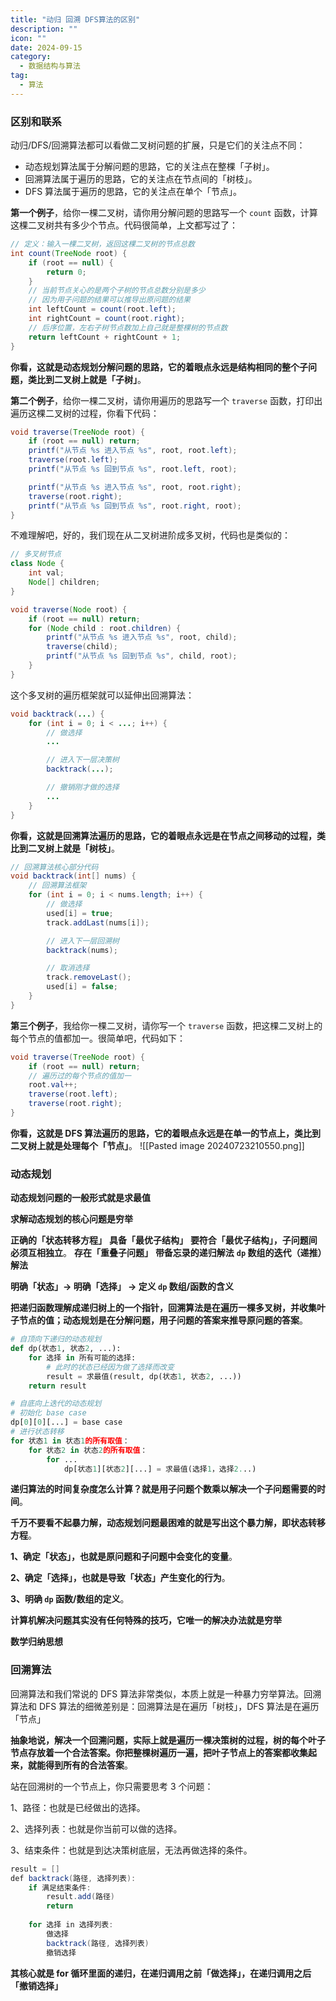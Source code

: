 ```yaml
---
title: "动归 回溯 DFS算法的区别"
description: ""
icon: ""
date: 2024-09-15
category:
  - 数据结构与算法
tag:
  - 算法
---
```



### 区别和联系
动归/DFS/回溯算法都可以看做二叉树问题的扩展，只是它们的关注点不同：
- 动态规划算法属于分解问题的思路，它的关注点在整棵「子树」。
- 回溯算法属于遍历的思路，它的关注点在节点间的「树枝」。
- DFS 算法属于遍历的思路，它的关注点在单个「节点」。

**第一个例子**，给你一棵二叉树，请你用分解问题的思路写一个 `count` 函数，计算这棵二叉树共有多少个节点。代码很简单，上文都写过了：
```java
// 定义：输入一棵二叉树，返回这棵二叉树的节点总数
int count(TreeNode root) {
    if (root == null) {
        return 0;
    }
    // 当前节点关心的是两个子树的节点总数分别是多少
    // 因为用子问题的结果可以推导出原问题的结果
    int leftCount = count(root.left);
    int rightCount = count(root.right);
    // 后序位置，左右子树节点数加上自己就是整棵树的节点数
    return leftCount + rightCount + 1;
}
```
**你看，这就是动态规划分解问题的思路，它的着眼点永远是结构相同的整个子问题，类比到二叉树上就是「子树」**。

**第二个例子**，给你一棵二叉树，请你用遍历的思路写一个 `traverse` 函数，打印出遍历这棵二叉树的过程，你看下代码：
```java
void traverse(TreeNode root) {
    if (root == null) return;
    printf("从节点 %s 进入节点 %s", root, root.left);
    traverse(root.left);
    printf("从节点 %s 回到节点 %s", root.left, root);

    printf("从节点 %s 进入节点 %s", root, root.right);
    traverse(root.right);
    printf("从节点 %s 回到节点 %s", root.right, root);
}
```
不难理解吧，好的，我们现在从二叉树进阶成多叉树，代码也是类似的：
```java
// 多叉树节点
class Node {
    int val;
    Node[] children;
}

void traverse(Node root) {
    if (root == null) return;
    for (Node child : root.children) {
        printf("从节点 %s 进入节点 %s", root, child);
        traverse(child);
        printf("从节点 %s 回到节点 %s", child, root);
    }
}
```
这个多叉树的遍历框架就可以延伸出回溯算法：
```java
void backtrack(...) {
    for (int i = 0; i < ...; i++) {
        // 做选择
        ...

        // 进入下一层决策树
        backtrack(...);

        // 撤销刚才做的选择
        ...
    }
}
```
**你看，这就是回溯算法遍历的思路，它的着眼点永远是在节点之间移动的过程，类比到二叉树上就是「树枝」**。
```java
// 回溯算法核心部分代码
void backtrack(int[] nums) {
    // 回溯算法框架
    for (int i = 0; i < nums.length; i++) {
        // 做选择
        used[i] = true;
        track.addLast(nums[i]);

        // 进入下一层回溯树
        backtrack(nums);

        // 取消选择
        track.removeLast();
        used[i] = false;
    }
}
```


**第三个例子**，我给你一棵二叉树，请你写一个 `traverse` 函数，把这棵二叉树上的每个节点的值都加一。很简单吧，代码如下：
```java
void traverse(TreeNode root) {
    if (root == null) return;
    // 遍历过的每个节点的值加一
    root.val++;
    traverse(root.left);
    traverse(root.right);
}
```
**你看，这就是 DFS 算法遍历的思路，它的着眼点永远是在单一的节点上，类比到二叉树上就是处理每个「节点」**。
![[Pasted image 20240723210550.png]]

### 动态规划

**动态规划问题的一般形式就是求最值**

**求解动态规划的核心问题是穷举**

**正确的「状态转移方程」**
**具备「最优子结构」**                                **要符合「最优子结构」，子问题间必须互相独立**。
**存在「重叠子问题」**                                **带备忘录的递归解法** **`dp` 数组的迭代（递推）解法**

**明确「状态」-> 明确「选择」 -> 定义 `dp` 数组/函数的含义**

**把递归函数理解成递归树上的一个指针，回溯算法是在遍历一棵多叉树，并收集叶子节点的值；动态规划是在分解问题，用子问题的答案来推导原问题的答案**。
```python
# 自顶向下递归的动态规划
def dp(状态1, 状态2, ...):
    for 选择 in 所有可能的选择:
        # 此时的状态已经因为做了选择而改变
        result = 求最值(result, dp(状态1, 状态2, ...))
    return result

# 自底向上迭代的动态规划
# 初始化 base case
dp[0][0][...] = base case
# 进行状态转移
for 状态1 in 状态1的所有取值：
    for 状态2 in 状态2的所有取值：
        for ...
            dp[状态1][状态2][...] = 求最值(选择1，选择2...)
```

**递归算法的时间复杂度怎么计算？就是用子问题个数乘以解决一个子问题需要的时间**。

**千万不要看不起暴力解，动态规划问题最困难的就是写出这个暴力解，即状态转移方程**。

**1、确定「状态」，也就是原问题和子问题中会变化的变量**。

**2、确定「选择」，也就是导致「状态」产生变化的行为**。

**3、明确 `dp` 函数/数组的定义**。

**计算机解决问题其实没有任何特殊的技巧，它唯一的解决办法就是穷举**

**数学归纳思想**


### 回溯算法
回溯算法和我们常说的 DFS 算法非常类似，本质上就是一种暴力穷举算法。回溯算法和 DFS 算法的细微差别是：回溯算法是在遍历「树枝」，DFS 算法是在遍历「节点」

**抽象地说，解决一个回溯问题，实际上就是遍历一棵决策树的过程，树的每个叶子节点存放着一个合法答案。你把整棵树遍历一遍，把叶子节点上的答案都收集起来，就能得到所有的合法答案**。

站在回溯树的一个节点上，你只需要思考 3 个问题：

1、路径：也就是已经做出的选择。

2、选择列表：也就是你当前可以做的选择。

3、结束条件：也就是到达决策树底层，无法再做选择的条件。

```java
result = []
def backtrack(路径, 选择列表):
    if 满足结束条件:
        result.add(路径)
        return
    
    for 选择 in 选择列表:
        做选择
        backtrack(路径, 选择列表)
        撤销选择
```
**其核心就是 for 循环里面的递归，在递归调用之前「做选择」，在递归调用之后「撤销选择」**
